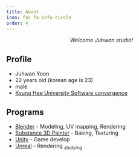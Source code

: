 ```yaml
---
title: About
icon: fas fa-info-circle
order: 4
---
```


<!-- >> Add Markdown syntax content to file `_tabs/about.md`{: .filepath } and it will show up on this page.
{: .prompt-tip } -->

<center><cite>Welcome Juhwan studio!</cite></center>

## Profile
* Juhwan Yoon
* 22 years old (korean age is 23)
* male
* [Kyung Hee University Software convergence](http://swcon.khu.ac.kr/)

## Programs
* [Blender](https://www.blender.org/) - Modeling, UV mapping, Rendering
* [Substance 3D Painter](https://www.adobe.com/kr/products/substance3d-painter.html) - Baking, Texturing
* [Unity](https://unity.com/) - Game develop
* [Unreal](https://www.unrealengine.com/) - Rendering <sub>_studying_</sub>
    